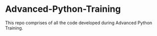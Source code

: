 # Advanced-Python-Training
This repo comprises of all the code developed during Advanced Python Training.
